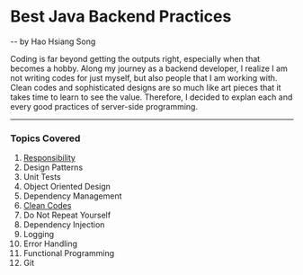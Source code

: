 # Best Java Backend Practices
 -- by Hao Hsiang Song

Coding is far beyond getting the outputs right, especially when that becomes a hobby.
Along my journey as a backend developer, I realize I am not writing codes for just myself, but also people that I am working with. Clean codes and sophisticated designs are so much like art pieces that it takes time to learn to see the value. Therefore, I decided to explan each and every good practices of server-side programming.

---

### Topics Covered

1. [Responsibility](https://github.com/HHSong/Best-Java-Backend-Practices/tree/master/Responsibility)
2. Design Patterns
3. Unit Tests
4. Object Oriented Design
5. Dependency Management
6. [Clean Codes](https://github.com/HHSong/Best-Java-Backend-Practices/tree/master/Clean%20Codes)
7. Do Not Repeat Yourself
8. Dependency Injection
9. Logging
10. Error Handling
11. Functional Programming
12. Git
